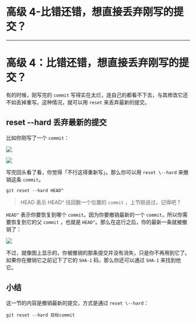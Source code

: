 
# 高级 4-比错还错，想直接丢弃刚写的提交？
---

# 高级 4：比错还错，想直接丢弃刚写的提交？

有的时候，刚写完的 `commit` 写得实在太烂，连自己的都看不下去，与其修改它还不如丢掉重写。这种情况，就可以用 `reset` 来丢弃最新的提交。

## reset --hard 丢弃最新的提交

比如你刚写了一个 `commit`：

![](https://p1-jj.byteimg.com/tos-cn-i-t2oaga2asx/gold-user-assets/2017/11/22/15fe19c8a6101d7f~tplv-t2oaga2asx-image.image)

![](https://p1-jj.byteimg.com/tos-cn-i-t2oaga2asx/gold-user-assets/2017/11/22/15fe19c8a2f08fa1~tplv-t2oaga2asx-image.image)

写完回头看了看，你觉得「不行这得重新写」。那么你可以用 `reset \--hard` 来撤销这条 `commit`。

```
git reset --hard HEAD^
```

> HEAD 表示 HEAD\^ 往回数一个位置的 `commit` ，上节刚说过，记得吧？

`HEAD^` 表示你要恢复到哪个 `commit`。因为你要撤销最新的一个 `commit`，所以你需要恢复到它的父 `commit` ，也就是 `HEAD^`。那么在这行之后，你的最新一条就被撤销了：

![](https://p1-jj.byteimg.com/tos-cn-i-t2oaga2asx/gold-user-assets/2017/11/22/15fe19c8a3235853~tplv-t2oaga2asx-image.image)

不过，就像图上显示的，你被撤销的那条提交并没有消失，只是你不再用到它了。如果你在撤销它之前记下了它的 `SHA-1` 码，那么你还可以通过 `SHA-1` 来找到他它。

## 小结

这一节的内容是撤销最新的提交，方式是通过 `reset \--hard`：

```
git reset --hard 目标commit
```
    